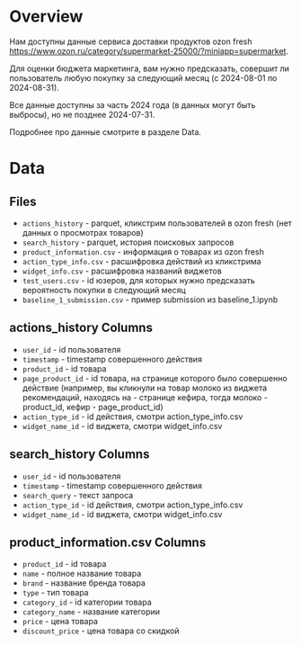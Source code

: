 # Overview

Нам доступны данные сервиса доставки продуктов ozon fresh https://www.ozon.ru/category/supermarket-25000/?miniapp=supermarket.

Для оценки бюджета маркетинга, вам нужно предсказать, совершит ли пользователь любую покупку за следующий месяц (с 2024-08-01 по 2024-08-31).

Все данные доступны за часть 2024 года (в данных могут быть выбросы), но не позднее 2024-07-31.

Подробнее про данные смотрите в разделе Data.

# Data

## Files

- `actions_history` - parquet, кликстрим пользователей в ozon fresh (нет данных о просмотрах товаров)
- `search_history` - parquet, история поисковых запросов
- `product_information.csv` - информация о товарах из ozon fresh
- `action_type_info.csv` - расшифровка действий из кликстрима
- `widget_info.csv` - расшифровка названий виджетов
- `test_users.csv` - id юзеров, для которых нужно предсказать вероятность покупки в следующий месяц
- `baseline_1_submission.csv` - пример submission из baseline_1.ipynb

## actions_history Columns

- `user_id` - id пользователя
- `timestamp` - timestamp совершенного действия
- `product_id` - id товара
- `page_product_id` - id товара, на странице которого было совершенно действие (например, вы кликнули на товар молоко из виджета рекомендаций, находясь на - странице кефира, тогда молоко - product_id, кефир - page_product_id)
- `action_type_id` - id действия, смотри action_type_info.csv
- `widget_name_id` - id виджета, смотри widget_info.csv

## search_history Columns

- `user_id` - id пользователя
- `timestamp` - timestamp совершенного действия
- `search_query` - текст запроса
- `action_type_id` - id действия, смотри action_type_info.csv
- `widget_name_id` - id виджета, смотри widget_info.csv

## product_information.csv Columns

- `product_id` - id товара
- `name` - полное название товара
- `brand` - название бренда товара
- `type` - тип товара
- `category_id` - id категории товара
- `category_name` - название категории
- `price` - цена товара
- `discount_price` - цена товара со скидкой